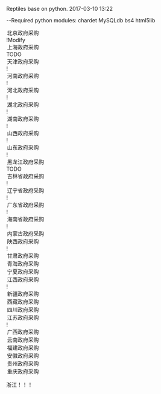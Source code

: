 Reptiles base on python.
2017-03-10 13:22

--Required python modules:
    chardet
    MySQLdb
    bs4
    html5lib

  <option value="http://www.bj-procurement.gov.cn"/>北京政府采购</option>!Modify
  <option value="http://www.shzfcg.gov.cn"/>上海政府采购</option>TODO
  <option value="http://www.tjgp.gov.cn"/>天津政府采购</option>!
  <option value="http://www.ccgp-henan.gov.cn"/>河南政府采购</option>!
  <option value="http://www.hebgp.gov.cn"/>河北政府采购</option>!
  <option value="http://www.ccgp-hubei.gov.cn"/>湖北政府采购</option>!
  <option value="http://www.ccgp-hunan.gov.cn"/>湖南政府采购</option>!
  <option value="http://www.ccgp-shanxi.gov.cn"/>山西政府采购</option>!
  <option value="http://www.ccgp-shandong.gov.cn"/>山东政府采购</option>!
  <option value="http://www.hljcg.gov.cn"/>黑龙江政府采购</option>TODO
  <option value="http://www.jlszfcg.gov.cn"/>吉林省政府采购</option>!
  <option value="http://www.ccgp-liaoning.gov.cn"/>辽宁省政府采购</option>!
  <option value="http://www.gdgpo.gov.cn"/>广东省政府采购</option>!
  <option value="http://www.ccgp-hainan.gov.cn"/>海南省政府采购</option>!
  <option value="http://www.nmgzfcg.gov.cn"/>内蒙古政府采购</option>
  <option value="http://www.ccgp-shaanxi.gov.cn"/>陕西政府采购</option>!
  <option value="http://www.ccgp-gansu.gov.cn"/>甘肃政府采购</option>
  <option value="http://www.ccgp-qinghai.gov.cn"/>青海政府采购</option>
  <option value="http://www.ccgp-ningxia.gov.cn"/>宁夏政府采购</option>
  <option value="http://www.jxzfcg.gov.cn"/>江西政府采购</option>!
  <option value="http://www.xjzfcg.gov.cn"/>新疆政府采购</option>
  <option value="http://www.ccgp-xizang.gov.cn"/>西藏政府采购</option>
  <option value="http://www.sczfcg.com/index.php">四川政府采购</option>
  <option value="http://www.ccgp-jiangsu.gov.cn/frontweb2/index.jsp">江苏政府采购</option>!
  <option value="http://www.ccgp-guangxi.gov.cn"/>广西政府采购</option>
  <option value="http://www.yngp.com"/>云南政府采购</option>
  <option value="http://www.fjzfcg.gov.cn"/>福建政府采购</option>
  <option value="http://www.ccgp-anhui.gov.cn"/>安徽政府采购</option>
  <option value="http://www.ccgp-guizhou.gov.cn"/>贵州政府采购</option>
  <option value="http://www.ccgp-guizhou.gov.cn"/>重庆政府采购</option>

  浙江！！！